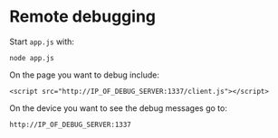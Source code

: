 Remote debugging
================

Start `app.js` with:

    node app.js

On the page you want to debug include:

    <script src="http://IP_OF_DEBUG_SERVER:1337/client.js"></script>

On the device you want to see the debug messages go to:

    http://IP_OF_DEBUG_SERVER:1337